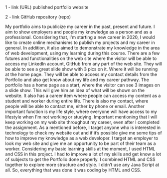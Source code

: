 1 - link (URL) published portfolio website


2 - link GitHub repository (repo)


My portfolio aims to publicize my career in the past, present and future. I aim to show employers and people my knowledge as a person and as a professional. Considering that, I'm starting a new career in 2020, I would like to create online mechanisms to publish my projects and my career in general. 
In addition, it also aimed to demonstrate my knowledge in the area of web development, using my learning during this course.
There are a few futures and functionalities on the web site where the visitor will be able to access my LinkedIn account, GitHub from any part of the web site. They will be able to see a great slide show with 3 pics on it. Where it will be running at the home page. They will be able to access my contact details from the Portfolio and also get know about my life and my career pathway.
The portfolio has a home page as a start, where the visitor can see 3 images on a slide show. This will give him an idea of what will be shown on the website. It also has a career item where people can access my content as a student and worker during entire life. There is also my contact, where people will be able to contact me, either by phone or email. Another important function is my life style, where everyone will have access to my lifestyle when I'm not working or studying. Important mentioning that I will keep working on my web site throughout my career, even after I completed the assignment.
As a mentioned before, I target anyone who is interested in technology to check my website out and if it’s possible give me some tips of how to improve my knowledge as a web developer. I target an employer to look my web site and give me an opportunity to be part of their team as a worker. 
Considering my basic learning skills at the moment, I used HTML and CSS in this project. I had to improve a lot of my skills and get know a lot of subjects to get the Portfolio done properly.
I combined HTML and CSS together to explore more structure and style. I didn’t use any Java Script at all. So, everything that was done it was coding by HTML and CSS.

